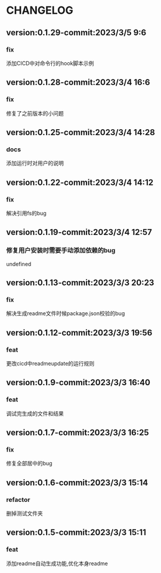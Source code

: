 # CHANGELOG 


## version:0.1.29-commit:2023/3/5  9:6 
### fix 

添加CICD中对命令行的hook脚本示例



## version:0.1.28-commit:2023/3/4  16:6 
### fix 

修复了之前版本的小问题



## version:0.1.25-commit:2023/3/4  14:28 
### docs 

添加运行时对用户的说明



## version:0.1.22-commit:2023/3/4  14:12 
### fix 

解决引用fs的bug



## version:0.1.19-commit:2023/3/4  12:57 
### 修复用户安装时需要手动添加依赖的bug 

undefined






## version:0.1.13-commit:2023/3/3  20:23 
### fix 

解决生成readme文件时候package.json校验的bug



## version:0.1.12-commit:2023/3/3  19:56 
### feat 

更改cicd中readmeupdate的运行规则



## version:0.1.9-commit:2023/3/3  16:40 
### feat 

调试完生成的文件和结果



## version:0.1.7-commit:2023/3/3  16:25 
### fix 

修复全部居中的bug



## version:0.1.6-commit:2023/3/3  15:14 
### refactor 

删掉测试文件夹



## version:0.1.5-commit:2023/3/3  15:11 
### feat 

添加readme自动生成功能,优化本身readme







  